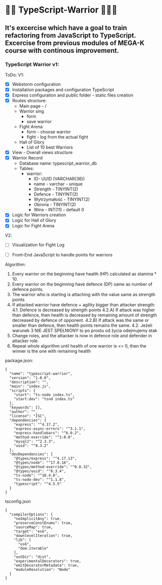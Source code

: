 # 🐱‍👤 TypeScript-Warrior 🐱‍🏍🤖

## It's excercise which have a goal to train refactoring from JavaScript to TypeScript. Excercise from previous modules of MEGA-K course with continous improvement.


### TypeScript Warrior v1:

ToDo:
V1:
- [x] Webstorm configuration
- [x] Installation packages and configuration TypeScript  
- [x] Express configuration and public folder - static files creation
- [x] Routes structure:
  - Main page - /
  - Warrior sing
    - form 
    - save warrior
  - Fight Arena
    - form - choose warrior
    - fight - log from the actual fight
  - Hall of Glory
    - List of 10 best Warriors 
- [x] View - Overall views structure
- [x] Warrior Record
  - Database name: typescript_warrior_db
  - Tables:
    - warrior: 
      - ID- UUID (VARCHAR(36))
      - name - varchar - unique
      - Strength - TINYINT(2)
      - Defence - TINYINT(2)
      - Wytrzymałość - TINYINT(2)
      - Obrona - TINYINT(2)
      - Wins - INT(11) - default 0
- [x] Logic for Warriors creation 
- [x] Logic for Hall of Glory
- [x] Logic for Fight Arena

V2:
- [ ] Visualization for Fight Log
- [ ] Front-End JavaScript to handle points for warriors


Algorithm:

1. Every warrior on the beginning have health (HP) calculated as stamina * 10.
2. Every warrior on the beginning have defence (DP) same as number of defence points.
3. The warrior who is starting is attaching with the value same as strength points
4. If attacked warrior have defence  + agility  bigger than attacker strength:
   4.1. Defence is decreased by strength points
   4.2.A) If attack was higher than defence, then health is decreased by remaining amount of strength decreased by 
   defence of opponent.
   4.2.B) If attack was the same or smaller than defence, then health points remains the same.
   4.2. Jeżeli warunek 3 NIE JEST SPEŁNIONY to po prostu od życia odejmujemy atak
5. Change roles, and the attacker is now in defence role and defender in attacker role.
6. Repeat whole algorithm until health of one warrior is <= 0, then the winner is the one with remaining health


package.json:  
```
{
  "name": "typescript-warrior",
  "version": "1.0.0",
  "description": "",
  "main": "index.js",
  "scripts": {
    "start": "ts-node index.ts",
    "start:dev": "tsnd index.ts"
  },
  "keywords": [],
  "author": "",
  "license": "ISC",
  "dependencies": {
    "express": "^4.17.2",
    "express-async-errors": "^3.1.1",
    "express-handlebars": "^6.0.2",
    "method-override": "^3.0.0",
    "mysql2": "^2.3.3",
    "uuid": "^8.3.2"
  },
  "devDependencies": {
    "@types/express": "^4.17.13",
    "@types/node": "^17.0.16",
    "@types/method-override": "^0.0.32",
    "@types/uuid": "^8.3.4",
    "ts-node": "^10.4.0",
    "ts-node-dev": "^1.1.8",
    "typescript": "^4.5.5"
  }
}

```

tsconfig.json
```  
{
  "compilerOptions": {
    "noImplicitAny": true,
    "preserveConstEnums": true,
    "sourceMap": true,
    "target": "es6",
    "downlevelIteration": true,
    "lib": [
      "es6",
      "dom.iterable"
    ],
    "outDir": "dist",
    "experimentalDecorators": true,
    "emitDecoratorMetadata": true,
    "moduleResolution": "Node"
  }
}

```
